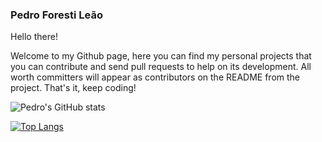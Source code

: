 ### Pedro Foresti Leão
Hello there!

Welcome to my Github page, here you can find my personal projects that you can contribute and send pull requests to help on its development.
All worth committers will appear as contributors on the README from the project.
That's it, keep coding!

![Pedro's GitHub stats](https://github-readme-stats.vercel.app/api?username=forestileao&show_icons=true&theme=radical)


[![Top Langs](https://github-readme-stats.vercel.app/api/top-langs/?username=forestileao&layout=compact)](https://github.com/anuraghazra/github-readme-stats)

<!--
**forestileao/forestileao** is a ✨ _special_ ✨ repository because its `README.md` (this file) appears on your GitHub profile.

Here are some ideas to get you started:

- 🔭 I’m currently working on ...
- 🌱 I’m currently learning ...
- 👯 I’m looking to collaborate on ...
- 🤔 I’m looking for help with ...
- 💬 Ask me about ...
- 📫 How to reach me: ...
- 😄 Pronouns: ...
- ⚡ Fun fact: ...
-->

